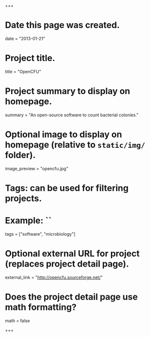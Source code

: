 +++
# Date this page was created.
date = "2013-01-21"

# Project title.
title = "OpenCFU"

# Project summary to display on homepage.
summary = "An open-source software to count bacterial colonies."

# Optional image to display on homepage (relative to `static/img/` folder).
image_preview = "opencfu.jpg"

# Tags: can be used for filtering projects.
# Example: ``
tags = ["software", "microbiology"]

# Optional external URL for project (replaces project detail page).
external_link = "http://opencfu.sourceforge.net/"

# Does the project detail page use math formatting?
math = false

+++

